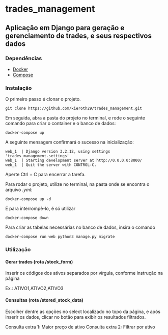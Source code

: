 # trades_management

## Aplicação em Django para geração e gerenciamento de trades, e seus respectivos dados

### Dependências
- [Docker](https://docs.docker.com/desktop/windows/install/)
- [Compose](https://docs.docker.com/compose/install/)

### Instalação
O primeiro passo é clonar o projeto.
```
git clone https://github.com/kieroth29/trades_management.git
```

Em seguida, abra a pasta do projeto no terminal, e rode o seguinte comando para criar o container e o banco de dados:
```
docker-compose up
```

A seguinte mensagem confirmará o sucesso na inicialização:
```
web_1  | Django version 3.2.12, using settings 'trades_management.settings'
web_1  | Starting development server at http://0.0.0.0:8000/
web_1  | Quit the server with CONTROL-C.
```
Aperte Ctrl + C para encerrar a tarefa.

Para rodar o projeto, utilize no terminal, na pasta onde se encontra o arquivo _.yml_:
```
docker-compose up -d
```

E para interrompê-lo, é só utilizar
```
docker-compose down
```

Para criar as tabelas necessárias no banco de dados, insira o comando
```
docker-compose run web python3 manage.py migrate
```
### Utilização

#### Gerar trades (rota /stock_form)
Inserir os códigos dos ativos separados por vírgula, conforme instrução na página

Ex.: ATIVO1,ATIVO2,ATIVO3

#### Consultas (rota /stored_stock_data)
Escolher dentre as opções no select localizado no topo da página, e após inserir os dados, clicar no botão para exibir os resultados filtrados.

Consulta extra 1: Maior preço de ativo
Consulta extra 2: Filtrar por ativo